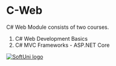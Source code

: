 # C-Web
C# Web Module consists of two courses.

1. C# Web Development Basics
2. C# MVC Frameworks - ASP.NET Core

<a href="https://softuni.bg/trainings/courses" rel="Courses">  ![SoftUni logo][logo] <a/>

[logo]: http://innovationstarterbox.bg/wp-content/uploads/2016/05/Softuni_logo_trasparent.png "Logo Title Text 2"
